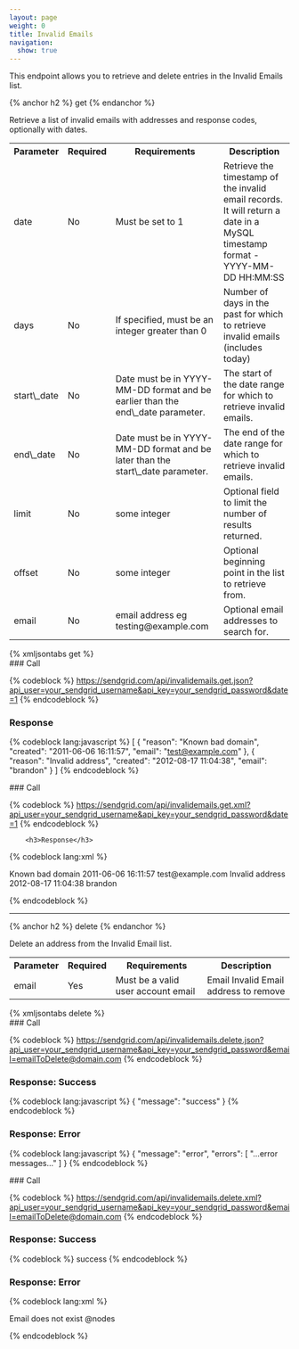 ```yaml
---
layout: page
weight: 0
title: Invalid Emails
navigation:
  show: true
---
```


This endpoint allows you to retrieve and delete entries in the Invalid Emails list.


{% anchor h2 %} get {% endanchor %}


Retrieve a list of invalid emails with addresses and response codes, optionally with dates.

<table markdown="1" class="table table-bordered table-striped">
<tbody markdown="1">
<tr markdown="1">
<th markdown="1">
Parameter

</th>
<th markdown="1">
Required

</th>
<th markdown="1">
Requirements

</th>
<th markdown="1">
Description

</th>
</tr>
<tr markdown="1">
<td markdown="1">
date

</td>
<td markdown="1">
No

</td>
<td markdown="1">
Must be set to 1

</td>
<td markdown="1">
Retrieve the timestamp of the invalid email records. It will return a date in a MySQL timestamp format - YYYY-MM-DD HH:MM:SS

</td>
</tr>
<tr markdown="1">
<td markdown="1">
days

</td>
<td markdown="1">
No

</td>
<td markdown="1">
If specified, must be an integer greater than 0

</td>
<td markdown="1">
Number of days in the past for which to retrieve invalid emails (includes today)

</td>
</tr>
<tr markdown="1">
<td markdown="1">
start\_date

</td>
<td markdown="1">
No

</td>
<td markdown="1">
Date must be in YYYY-MM-DD format and be earlier than the end\_date parameter.

</td>
<td markdown="1">
The start of the date range for which to retrieve invalid emails.

</td>
</tr>
<tr markdown="1">
<td markdown="1">
end\_date

</td>
<td markdown="1">
No

</td>
<td markdown="1">
Date must be in YYYY-MM-DD format and be later than the start\_date parameter.

</td>
<td markdown="1">
The end of the date range for which to retrieve invalid emails.

</td>
</tr>
<tr markdown="1">
<td markdown="1">
limit

</td>
<td markdown="1">
No

</td>
<td markdown="1">
some integer

</td>
<td markdown="1">
Optional field to limit the number of results returned.

</td>
</tr>
<tr markdown="1">
<td markdown="1">
offset

</td>
<td markdown="1">
No

</td>
<td markdown="1">
some integer

</td>
<td markdown="1">
Optional beginning point in the list to retrieve from.

</td>
</tr>
<tr markdown="1">
<td markdown="1">
email

</td>
<td markdown="1">
No

</td>
<td markdown="1">
email address eg testing@example.com

</td>
<td markdown="1">
Optional email addresses to search for.

</td>
</tr>
</tbody>
</table>
{% xmljsontabs get %}

<div markdown="1" class="tab-content">
<div markdown="1" class="tab-pane active" id="get-json">
### Call



{% codeblock %}
https://sendgrid.com/api/invalidemails.get.json?api_user=your_sendgrid_username&api_key=your_sendgrid_password&date=1
{% endcodeblock %}

   <h3>Response</h3>


{% codeblock lang:javascript %}
[
  {
    "reason": "Known bad domain",
    "created": "2011-06-06 16:11:57",
    "email": "test@example.com"
  },
  {
    "reason": "Invalid address",
    "created": "2012-08-17 11:04:38",
    "email": "brandon"
  }
]
{% endcodeblock %}




</div>
<div markdown="1" class="tab-pane" id="get-xml">
### Call



{% codeblock %}
https://sendgrid.com/api/invalidemails.get.xml?api_user=your_sendgrid_username&api_key=your_sendgrid_password&date=1
{% endcodeblock %}

		<h3>Response</h3>

{% codeblock lang:xml %}
<?xml version="1.0" encoding="ISO-8859-1"?>

<invalidemails>
   <invalidemail>
      <reason>Known bad domain</reason>
      <created>2011-06-06 16:11:57</created>
      <email>test@example.com</email>
   </invalidemail>
   <invalidemail>
      <reason>Invalid address</reason>
      <created>2012-08-17 11:04:38</created>
      <email>brandon</email>
   </invalidemail>
</invalidemails>

{% endcodeblock %}




</div>
</div>

* * * * *


{% anchor h2 %} delete {% endanchor %}


Delete an address from the Invalid Email list.

<table markdown="1" class="table table-bordered table-striped">
<tbody markdown="1">
<tr markdown="1">
<th markdown="1">
Parameter

</th>
<th markdown="1">
Required

</th>
<th markdown="1">
Requirements

</th>
<th markdown="1">
Description

</th>
</tr>
<tr markdown="1">
<td markdown="1">
email

</td>
<td markdown="1">
Yes

</td>
<td markdown="1">
Must be a valid user account email

</td>
<td markdown="1">
Email Invalid Email address to remove

</td>
</tr>
<tr markdown="1">
</tr>
</tbody>
</table>
{% xmljsontabs delete %}

<div markdown="1" class="tab-content">
<div markdown="1" class="tab-pane active" id="delete-json">
### Call



{% codeblock %}
https://sendgrid.com/api/invalidemails.delete.json?api_user=your_sendgrid_username&api_key=your_sendgrid_password&email=emailToDelete@domain.com
{% endcodeblock %}

<h3>Response: Success</h3>

{% codeblock lang:javascript %}
{
  "message": "success"
}
{% endcodeblock %}




### Response: Error




{% codeblock lang:javascript %}
{
  "message": "error",
  "errors": [
    "...error messages..."
  ]
}
{% endcodeblock %}




</div>
<div markdown="1" class="tab-pane" id="delete-xml">
### Call



{% codeblock %}
https://sendgrid.com/api/invalidemails.delete.xml?api_user=your_sendgrid_username&api_key=your_sendgrid_password&email=emailToDelete@domain.com
{% endcodeblock %}
		<h3>Response: Success</h3>
{% codeblock %}
<result>
  success
<result>
{% endcodeblock %}



### Response: Error




{% codeblock lang:xml %}
<?xml version="1.0" encoding="ISO-8859-1"?>

<result>
  Email does not exist
@nodes
</result>

{% endcodeblock %}




</div>
</div>

